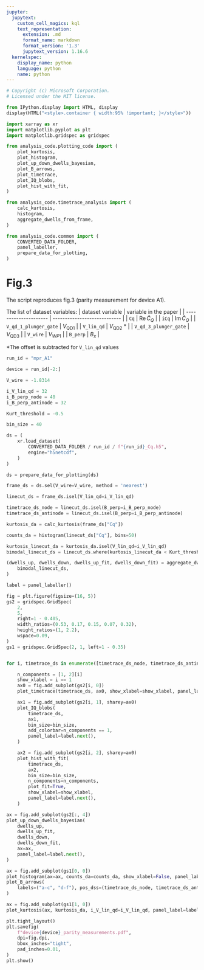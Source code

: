 ```yaml
---
jupyter:
  jupytext:
    custom_cell_magics: kql
    text_representation:
      extension: .md
      format_name: markdown
      format_version: '1.3'
      jupytext_version: 1.16.6
  kernelspec:
    display_name: python
    language: python
    name: python
---
```


```python
# Copyright (c) Microsoft Corporation.
# Licensed under the MIT license.
```

```python
from IPython.display import HTML, display
display(HTML("<style>.container { width:95% !important; }</style>"))
```

```python
import xarray as xr
import matplotlib.pyplot as plt
import matplotlib.gridspec as gridspec

from analysis_code.plotting_code import (
    plot_kurtosis,
    plot_histogram,
    plot_up_down_dwells_bayesian,
    plot_B_arrows,
    plot_timetrace,
    plot_IQ_blobs,
    plot_hist_with_fit,
)

from analysis_code.timetrace_analysis import (
    calc_kurtosis,
    histogram,
    aggregate_dwells_from_frame,
)

from analysis_code.common import (
    CONVERTED_DATA_FOLDER,
    panel_labeller,
    prepare_data_for_plotting,
)
```

# Fig.3

The script reproduces fig.3 (parity measurement for device A1).

The list of dataset variables:
| dataset variable      | variable in the paper        |
| --------------------- | ---------------------------- |
| `Cq`                  | $\mathrm{Re}\, \tilde C_{Q}$ |
| `iCq`                 | $\mathrm{Im}\, \tilde C_{Q}$ |
| `V_qd_1_plunger_gate` | $V_\mathrm{QD1}$             |
| `V_lin_qd`            | $V_\mathrm{QD2}$ *           |
| `V_qd_3_plunger_gate` | $V_\mathrm{QD3}$             |
| `V_wire`              | $V_{WP1}$                    |
| `B_perp`              | $B_x$                        |

*The offset is subtracted for `V_lin_qd` values


```python
run_id = "mpr_A1"

device = run_id[-2:]

V_wire = -1.8314

i_V_lin_qd = 32
i_B_perp_node = 40
i_B_perp_antinode = 32

Kurt_threshold = -0.5

bin_size = 40
```

```python
ds = (
    xr.load_dataset(
        CONVERTED_DATA_FOLDER / run_id / f"{run_id}_Cq.h5",
        engine="h5netcdf",
    )
)

ds = prepare_data_for_plotting(ds)

frame_ds = ds.sel(V_wire=V_wire, method = 'nearest')

linecut_ds = frame_ds.isel(V_lin_qd=i_V_lin_qd)

timetrace_ds_node = linecut_ds.isel(B_perp=i_B_perp_node)
timetrace_ds_antinode = linecut_ds.isel(B_perp=i_B_perp_antinode)
```

```python
kurtosis_da = calc_kurtosis(frame_ds["Cq"])

counts_da = histogram(linecut_ds["Cq"], bins=50)

kurtosis_linecut_da = kurtosis_da.isel(V_lin_qd=i_V_lin_qd)
bimodal_linecut_ds = linecut_ds.where(kurtosis_linecut_da < Kurt_threshold)

(dwells_up, dwells_down, dwells_up_fit, dwells_down_fit) = aggregate_dwells_from_frame(
    bimodal_linecut_ds,
)
```

```python
label = panel_labeller()

fig = plt.figure(figsize=(16, 5))
gs2 = gridspec.GridSpec(
    2,
    5,
    right=1 - 0.405,
    width_ratios=(0.53, 0.17, 0.15, 0.07, 0.32),
    height_ratios=(1, 2.2),
    wspace=0.09,
)
gs1 = gridspec.GridSpec(2, 1, left=1 - 0.35)


for i, timetrace_ds in enumerate([timetrace_ds_node, timetrace_ds_antinode]):

    n_components = [1, 2][i]
    show_xlabel = i == 1
    ax0 = fig.add_subplot(gs2[i, 0])
    plot_timetrace(timetrace_ds, ax0, show_xlabel=show_xlabel, panel_label=label.next())

    ax1 = fig.add_subplot(gs2[i, 1], sharey=ax0)
    plot_IQ_blobs(
        timetrace_ds,
        ax1,
        bin_size=bin_size,
        add_colorbar=n_components == 1,
        panel_label=label.next(),
    )

    ax2 = fig.add_subplot(gs2[i, 2], sharey=ax0)
    plot_hist_with_fit(
        timetrace_ds,
        ax2,
        bin_size=bin_size,
        n_components=n_components,
        plot_fit=True,
        show_xlabel=show_xlabel,
        panel_label=label.next(),
    )

ax = fig.add_subplot(gs2[:, 4])
plot_up_down_dwells_bayesian(
    dwells_up,
    dwells_up_fit,
    dwells_down,
    dwells_down_fit,
    ax=ax,
    panel_label=label.next(),
)

ax = fig.add_subplot(gs1[0, 0])
plot_histogram(ax=ax, counts_da=counts_da, show_xlabel=False, panel_label=label.next())
plot_B_arrows(
    labels=("a-c", "d-f"), pos_dss=(timetrace_ds_node, timetrace_ds_antinode), ax=ax
)

ax = fig.add_subplot(gs1[1, 0])
plot_kurtosis(ax, kurtosis_da, i_V_lin_qd=i_V_lin_qd, panel_label=label.next())

plt.tight_layout()
plt.savefig(
    f"device{device}_parity_measurements.pdf",
    dpi=fig.dpi,
    bbox_inches="tight",
    pad_inches=0.01,
)
plt.show()
```
